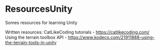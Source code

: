 # ResourcesUnity
Somes resources for learning Unity

Written resources:
CatLikeCoding tutorials - https://catlikecoding.com/
Using the terrain toolbox API - https://www.kodeco.com/21911888-using-the-terrain-tools-in-unity
